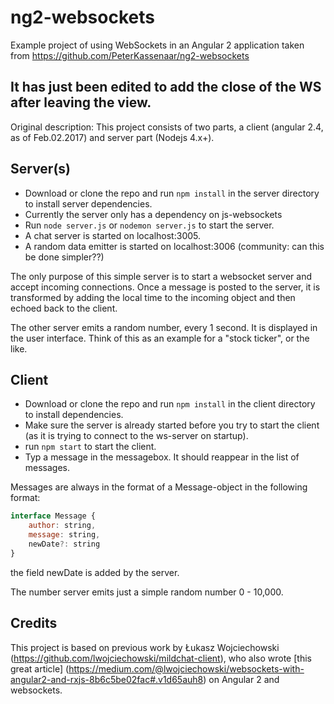 # ng2-websockets
Example project of using WebSockets in an Angular 2 application taken from https://github.com/PeterKassenaar/ng2-websockets

## It has just been edited to add the close of the WS after leaving the view. 

Original description: 
This project consists of two parts, a client (angular 2.4, as of Feb.02.2017) and server part (Nodejs 4.x+).

## Server(s)
- Download or clone the repo and run `npm install` in the server directory to install server dependencies.
- Currently the server only has a dependency on js-websockets
- Run `node server.js` or `nodemon server.js` to start the server.
- A chat server is started on localhost:3005.
- A random data emitter is started on localhost:3006 (community: can this be done simpler??)

The only purpose of this simple server is to start a websocket server and accept incoming connections. Once a message is posted to the server, it is transformed by adding the local time to the incoming object and then echoed back to the client.

The other server emits a random number, every 1 second. It is displayed in the user interface. Think of this as an example for a "stock ticker", or the like. 

## Client
- Download or clone the repo and run `npm install` in the client directory to install dependencies.
- Make sure the server is already started before you try to start the client (as it is trying to connect to the ws-server on startup).
- run `npm start` to start the client.
- Typ a message in the messagebox. It should reappear in the list of messages.

Messages are always in the format of a Message-object in the following format:
```javascript
interface Message {
	author: string,
	message: string,
	newDate?: string
}
```

the field newDate is added by the server.

The number server emits just a simple random number 0 - 10,000.

## Credits
This project is based on previous work by Łukasz Wojciechowski (https://github.com/lwojciechowski/mildchat-client), who also wrote [this great article] (https://medium.com/@lwojciechowski/websockets-with-angular2-and-rxjs-8b6c5be02fac#.v1d65auh8)  on Angular 2 and websockets.
